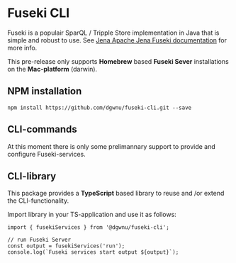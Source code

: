 # Fuseki CLI

Fuseki is a populair SparQL / Tripple Store implementation in Java that is simple and robust to use. See [Jena Apache Jena Fuseki documentation](https://jena.apache.org/documentation/fuseki2/index.html) for more info.  
  
This pre-release only supports __Homebrew__ based __Fuseki Sever__ installations on the __Mac-platform__ (darwin).

## NPM installation

````
npm install https://github.com/dgwnu/fuseki-cli.git --save
````

## CLI-commands

At this moment there is only some prelimannary support to provide and configure Fuseki-services.


## CLI-library

This package provides a __TypeScript__ based library to reuse and /or extend the CLI-functionality.  
  
Import library in your TS-application and use it as follows:
````
import { fusekiServices } from '@dgwnu/fuseki-cli';

// run Fuseki Server
const output = fusekiServices('run');
console.log(`Fuseki services start output ${output}`);

````